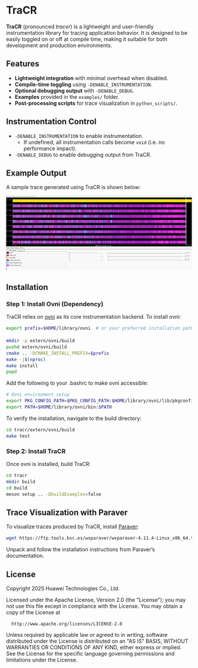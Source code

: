 # TraCR

**TraCR** (pronounced *tracer*) is a lightweight and user-friendly instrumentation library for tracing application behavior. It is designed to be easily toggled on or off at compile time, making it suitable for both development and production environments.

## Features

- **Lightweight integration** with minimal overhead when disabled.
- **Compile-time toggling** using `-DENABLE_INSTRUMENTATION`.
- **Optional debugging output** with `-DENABLE_DEBUG`.
- **Examples** provided in the `examples/` folder.
- **Post-processing scripts** for trace visualization in `python_scripts/`.

## Instrumentation Control

- `-DENABLE_INSTRUMENTATION` to enable instrumentation.
  - If undefined, all instrumentation calls become `void` (i.e. no performance impact).
- `-DENABLE_DEBUG` to enable debugging output from TraCR.

## Example Output

A sample trace generated using TraCR is shown below:

![TaskR running Fibonacci(15) on 8 workers](images/paraver_view1.png)

## Installation

### Step 1: Install Ovni (Dependency)

TraCR relies on [ovni](https://github.com/bsc-pm/ovni) as its core instrumentation backend. To install ovni:

```bash
export prefix=$HOME/library/ovni  # or your preferred installation path

mkdir -p extern/ovni/build
pushd extern/ovni/build
cmake .. -DCMAKE_INSTALL_PREFIX=$prefix
make -j$(nproc)
make install
popd
```

Add the following to your .bashrc to make ovni accessible:

```bash
# Ovni environment setup
export PKG_CONFIG_PATH=$PKG_CONFIG_PATH:$HOME/library/ovni/lib/pkgconfig
export PATH=$HOME/library/ovni/bin:$PATH
```

To verify the installation, navigate to the build directory:

```bash
cd tracr/extern/ovni/build
make test
```

### Step 2: Install TraCR

Once ovni is installed, build TraCR:

```bash
cd tracr
mkdir build
cd build
meson setup .. -DbuildExamples=false
```

## Trace Visualization with Paraver
To visualize traces produced by TraCR, install [Paraver](https://tools.bsc.es/paraver):

```bash
wget https://ftp.tools.bsc.es/wxparaver/wxparaver-4.11.4-Linux_x86_64.tar.bz2
```

Unpack and follow the installation instructions from Paraver’s documentation.

## License

Copyright 2025 Huawei Technologies Co., Ltd.

  Licensed under the Apache License, Version 2.0 (the "License");
  you may not use this file except in compliance with the License.
  You may obtain a copy of the License at

      http://www.apache.org/licenses/LICENSE-2.0

  Unless required by applicable law or agreed to in writing, software
  distributed under the License is distributed on an "AS IS" BASIS,
  WITHOUT WARRANTIES OR CONDITIONS OF ANY KIND, either express or implied.
  See the License for the specific language governing permissions and
  limitations under the License.
